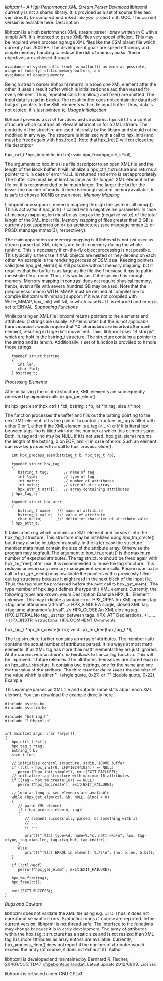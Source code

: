 
*libhpxml – A High Performance XML Stream Parser*
*Download*
libhpxml currently is not a shared library. It is provided as a set of source files and can directly be compiled and linked into your project with GCC. The current version is available here.
Description

libhpxml is a high performance XML stream parser library written in C with a simple API. It is intended to parse XML files very speed efficient. This may be required when processing huge XML files like the OSM planet file which currently has 260GB+.
The development goals are speed efficiency and simple memory handling to reduce the risk of memory leaks. These objectives are achieved through

    avoidance of system calls (such as malloc()) as much as possible,
    usage of (nearly) static memory buffers, and
    avoidance of copying memory.

Being a stream parser, libhpxml returns in a loop one XML element after the other. It uses a result buffer which is initialized once and then reused for every element. Thus, repeated calls to malloc() and free() are omitted. The input data is read in blocks. The result buffer does not contain the data itself but just pointers to the XML elements within the input buffer. Thus, data is not copied, it is just pointed to.
*Usage*
*Initialization*

libhpxml provides a set of functions and structures. hpx_ctrl_t is a control structure which contains all relevant information for a XML stream. The contents of the structure are used internally by the library and should not be modified in any way. The structure is initialized with a call to hpx_init() and must be freed again with hpx_free(). Note that hpx_free() will not close the file descriptor.

   hpx_ctrl_t *hpx_init(int fd, int len);
   void hpx_free(hpx_ctrl_t *ctl);

The arguments to hpx_init() is a file descriptor to an open XML file and the length of the block buffer. It will initialize a hpx_ctrl_t structure and returns a pointer to it. In case of error NULL is returned and errno is set appropriately. The buffer size must be at least as large as the longest XML element in the file but it is recommended to be much larger. The larger the buffer the lesser the number of reads. If there is enough system memory available, it is safe to choose 100MB or even more.
*Memory Mapping*

Libhpxml now supports memory mapping through the system call mmap(). This is activated if hpx_init() is called with a negative len parameter. In case of memory mapping, len must be as long as the (negative value) of the total length of the XML input file. Memory mapping of files greater than 2 GB is currently just supported on 64 bit architectures (see manpage mmap(2) or POSIX manpage mmap(3), respectively).

The main application for memory mapping is if libhpxml is not just used as stream parser but XML objects are kept in memory during the whole runtime. This is necessary if on-the-fly object processing is not possible. This typically is the case if XML objects are nested or they depend on each other. An example is the rendering process of OSM data.
Keeping pointers valid (see hpx_get_elem()) is still possible without memory mapping, but it requires that the buffer is as large as the file itself because it has to pull in the whole file at once. Thus, this works just if the system has enough memory. Memory mapping in contrast does not require physical memory, hence, even a file with several hundred GB may be used.
Note that the preprocessor macro WITH_MMAP must be defined at compile time to compile libhpxml with mmap() support. If it was not compiled with WITH_MMAP, hpx_init() will fail, in which case NULL is returned and errno is set to EINVAL.
*Supporting Functions*

While parsing an XML file libhpxml returns pointers to the elements and attributes. C strings are usually '\0'-terminated but this is not applicable here because it would require that '\0' characters are inserted after each element, resulting in huge data movement. Thus, libhpxml uses "B strings" which are hold in the bstring_t structure. The structure contains a pointer to the string and its length. Additionally, a set of function is provided to handle those strings.

```
   typedef struct bstring
   {
      int len;
      char *buf;
   } bstring_t;
```

*Processing Elements*

After initializing the control structure, XML elements are subsequently retrieved by repeated calls to hpx_get_elem().

   int hpx_get_elem(hpx_ctrl_t *ctl, bstring_t *b, int *in_tag, size_t *lno);

The function processes the buffer and fills out the bstring pointing to the next XML element. ctl is the pointer to control structure. in_tag is filled with either 0 or 1, either if the XML element is a tag (<...>) or if it is literal text between tags. lno is filled with the line number at which this element starts. Both, in_tag and lno may be NULL if it is not used. hpx_get_elem() returns the length of the bstring, 0 on EOF, and -1 in case of error. Such an element can now be parsed with a call to hpx_process_elem().

```
   int hpx_process_elem(bstring_t b, hpx_tag_t *p);

   typedef struct hpx_tag
   {
      bstring_t tag;       // name of tag
      int type;            // type of tag
      int nattr;           // number of attributes
      int mattr;           // size of attr array
      hpx_attr_t attr[];   // array containing attributes
   } hpx_tag_t;

   typedef struct hpx_attr
   {
      bstring_t name;   //! name of attribute
      bstring_t value;  //! value of attribute
      char delim;       //! delimiter character of attribute value
   } hpx_attr_t;
```

It takes a bstring which contains an XML element and parses it into the hpx_tag_t structure. This structure may be initialized using hpx_tm_create() but it may also be initialized manually. In the latter case the structure member mattr must contain the size of the attribute array. Otherwise the program may segfault. The argument to hpx_tm_create() is the maximum number of expected attributes. The tag structure should be freed again with hpx_tm_free() after use. It is recommended to reuse the tag structure. This reduces unnecessary memory management system calls.
Please note that a call to hpx_get_elem() may invalidate the pointers within previously filled-out tag structures because it might read in the next block of the input file. Thus, the tag must be processed before the next call to hpx_get_elem().
The type member of hpx_tag_t defines the type this XML element. Currently, the following types are known.
enum	Description	Example
HPX_ILL	Element unknown. This may indicate a syntax error.
HPX_OPEN	An XML opening tag.	<tagname attrname="attrval"...>
HPX_SINGLE	A single, closed XML tag.	<tagname attrname="attrval".../>
HPX_CLOSE	An XML closing tag.	</tagname>
HPX_LITERAL	No tag, just text between tags.	
HPX_ATT	Declarations.	<! ..... >
HPX_INSTR	Instructions.	<? .... ?>
HPX_COMMENT	Comments.	<!-- .... -->

   hpx_tag_t *hpx_tm_create(int n);
   void hpx_tm_free(hpx_tag_t *t);

The tag structure further contains an array of attributes. The member nattr contains the actual number of attributes parsed. It is always at most mattr elements. If an XML tag has more than mattr elements they are just ignored. At the current version there's no feedback to the calling function. This will be improved in future releases. The attributes themselves are stored each in an hpx_attr_t structure. It contains two bstrings, one for the name and one for the value of the attribute. The third member delim keeps the delimiter of the value which is either '\'' (single quote, 0x27) or '"' (double quote, 0x22).
Example

This example parses an XML file and outputs some stats about each XML element. You can download the example directly here.

```
#include <stdio.h>
#include <stdlib.h>
 
#include "bstring.h"
#include "libhpxml.h"
 
 
int main(int argc, char *argv[])
{
   hpx_ctrl_t *ctl;
   hpx_tag_t *tag;
   bstring_t b;
   size_t lno;
 
   // initialize control structure, stdin, 100MB buffer
   if ((ctl = hpx_init(0, 100*1024*1024)) == NULL)
      perror("hpx_init_simple"), exit(EXIT_FAILURE);
   // initialize tag structure with maximum 16 attributes
   if ((tag = hpx_tm_create(16)) == NULL)
      perror("hpx_tm_create"), exit(EXIT_FAILURE);
 
   // loop as long as XML elements are available
   while (hpx_get_elem(ctl, &b, NULL, &lno) > 0)
   {
      // parse XML element
      if (!hpx_process_elem(b, tag))
      {
         // element successfully parsed, do something with it
         // ...
         // ...
 
         printf("[%ld] type=%d, name=%.*s, nattr=%d\n", lno, tag->type, tag->tag.len, tag->tag.buf, tag->nattr);
      }
      else
         printf("[%ld] ERROR in element: %.*s\n", lno, b.len, b.buf);
   }
 
   if (!ctl->eof)
      perror("hpx_get_elem"), exit(EXIT_FAILURE);
 
   hpx_tm_free(tag);
   hpx_free(ctl);
 
   exit(EXIT_SUCCESS);
}
```
 

*Bugs and Caveats*

libhpxml does not validate the XML file using e.g. DTD. Thus, it does not care about semantic errors. Syntactical ones of course are reported. In the current version, libhpxml is not thread-safe. The interface to the functions may change because it is in early development. The array of attributes within the hpx_tag_t structure has a static size and is not resized if an XML tag has more attributes as array entries are available. Currently, hpx_process_elem() does not report if the number of attributes would exceed the array (of course, it does not exhaust it).
Author

libhpxml is developed and maintained by Bernhard R. Fischer, 2048R/5C5FFD47 <bf@abenteuerland.at>.
Latest update 2012/01/09.
License

libhpxml is released under GNU GPLv3.
